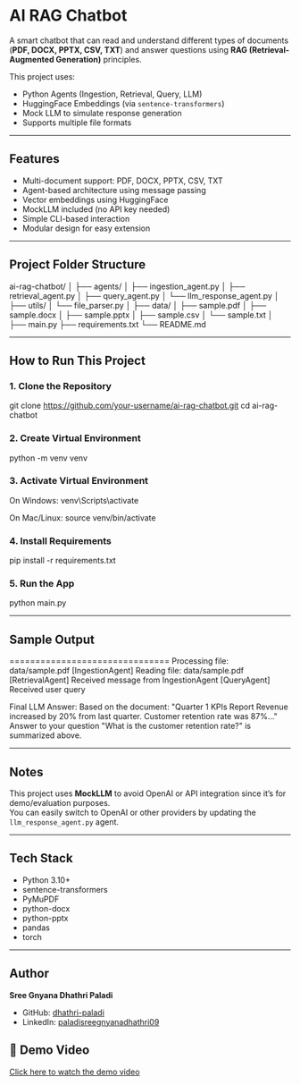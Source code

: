 # AI RAG Chatbot

A smart chatbot that can read and understand different types of documents (**PDF, DOCX, PPTX, CSV, TXT**) and answer questions using **RAG (Retrieval-Augmented Generation)** principles.

This project uses:
- Python Agents (Ingestion, Retrieval, Query, LLM)
- HuggingFace Embeddings (via `sentence-transformers`)
- Mock LLM to simulate response generation
- Supports multiple file formats

---

## Features

- Multi-document support: PDF, DOCX, PPTX, CSV, TXT
- Agent-based architecture using message passing
- Vector embeddings using HuggingFace
- MockLLM included (no API key needed)
- Simple CLI-based interaction
- Modular design for easy extension

---

## Project Folder Structure

ai-rag-chatbot/
│
├── agents/
│ ├── ingestion_agent.py
│ ├── retrieval_agent.py
│ ├── query_agent.py
│ └── llm_response_agent.py
│
├── utils/
│ └── file_parser.py
│
├── data/
│ ├── sample.pdf
│ ├── sample.docx
│ ├── sample.pptx
│ ├── sample.csv
│ └── sample.txt
│
├── main.py
├── requirements.txt
└── README.md


---

## How to Run This Project

### 1. Clone the Repository

git clone https://github.com/your-username/ai-rag-chatbot.git
cd ai-rag-chatbot

### 2. Create Virtual Environment

python -m venv venv


### 3. Activate Virtual Environment

On Windows:
venv\Scripts\activate

On Mac/Linux:
source venv/bin/activate


### 4. Install Requirements

pip install -r requirements.txt

### 5. Run the App

python main.py

---

## Sample Output

===============================
Processing file: data/sample.pdf
[IngestionAgent] Reading file: data/sample.pdf
[RetrievalAgent] Received message from IngestionAgent
[QueryAgent] Received user query

Final LLM Answer:
Based on the document: "Quarter 1 KPIs Report Revenue increased by 20% from last quarter. Customer retention rate was 87%..."
Answer to your question "What is the customer retention rate?" is summarized above.

---

## Notes

This project uses **MockLLM** to avoid OpenAI or API integration since it’s for demo/evaluation purposes.  
You can easily switch to OpenAI or other providers by updating the `llm_response_agent.py` agent.

---

## Tech Stack

- Python 3.10+
- sentence-transformers
- PyMuPDF
- python-docx
- python-pptx
- pandas
- torch

---

## Author

**Sree Gnyana Dhathri Paladi**

- GitHub: [dhathri-paladi](https://github.com/dhathri-paladi)  
- LinkedIn: [paladisreegnyanadhathri09](https://www.linkedin.com/in/paladisreegnyanadhathri09/)

## 🎥 Demo Video  
[Click here to watch the demo video](https://drive.google.com/file/d/16upra9j1sT13jJVnLWaAgYHPvI0H1AI3/view?usp=sharing)

      
